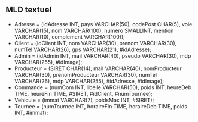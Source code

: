 ## MLD textuel
* Adresse = (idAdresse INT, pays VARCHAR(50), codePost CHAR(5), voie VARCHAR(15), nom VARCHAR(100), numero SMALLINT, mention VARCHAR(10), complement VARCHAR(100));
* Client = (idClient INT, nom VARCHAR(30), prenom VARCHAR(30), numTel VARCHAR(26), gps VARCHAR(21), #idAdresse);
* Admin = (idAdmin INT, mail VARCHAR(40), pseudo VARCHAR(30), mdp VARCHAR(255), #idImage);
* Producteur = (SIRET CHAR(14), mail VARCHAR(40), nomProducteur VARCHAR(30), prenomProducteur VARCHAR(30), numTel VARCHAR(26), mdp VARCHAR(255), #idAdresse, #idImage);
* Commande = (numCom INT, libelle VARCHAR(50), poids INT, heureDeb TIME, heureFin TIME, #SIRET, #idClient, #numTournee);
* Vehicule = (immat VARCHAR(7), poidsMax INT, #SIRET);
* Tournee = (numTournee INT, horaireFin TIME, horaireDeb TIME, poids INT, #immat);


